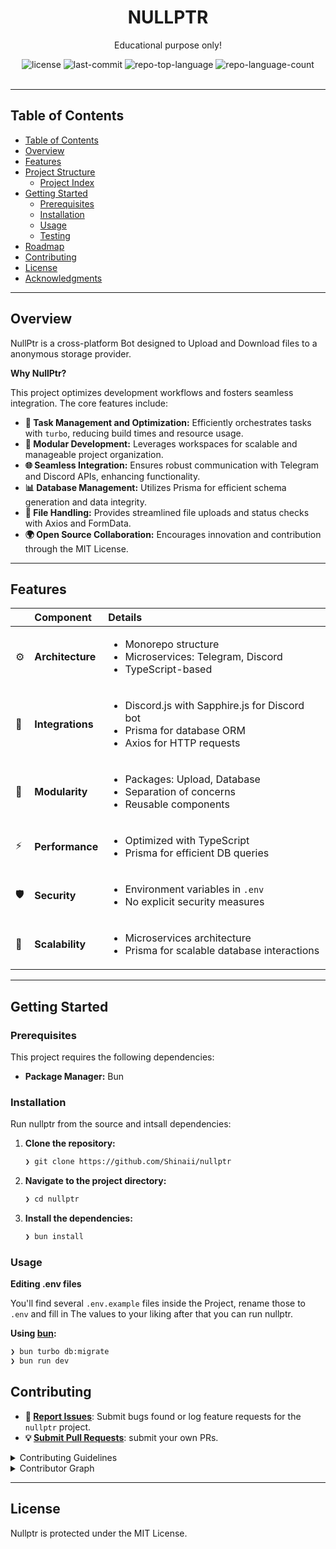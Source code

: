 <div id="top">

<!-- HEADER STYLE: CLASSIC -->
<div align="center">

# NULLPTR

Educational purpose only!


<!-- BADGES -->
<img src="https://img.shields.io/github/license/Shinaii/nullptr?style=default&logo=opensourceinitiative&logoColor=white&color=0080ff" alt="license">
<img src="https://img.shields.io/github/last-commit/Shinaii/nullptr?style=default&logo=git&logoColor=white&color=0080ff" alt="last-commit">
<img src="https://img.shields.io/github/languages/top/Shinaii/nullptr?style=default&color=0080ff" alt="repo-top-language">
<img src="https://img.shields.io/github/languages/count/Shinaii/nullptr?style=default&color=0080ff" alt="repo-language-count">

<!-- default option, no dependency badges. -->


<!-- default option, no dependency badges. -->

</div>
<br>

---

## Table of Contents

- [Table of Contents](#table-of-contents)
- [Overview](#overview)
- [Features](#features)
- [Project Structure](#project-structure)
    - [Project Index](#project-index)
- [Getting Started](#getting-started)
    - [Prerequisites](#prerequisites)
    - [Installation](#installation)
    - [Usage](#usage)
    - [Testing](#testing)
- [Roadmap](#roadmap)
- [Contributing](#contributing)
- [License](#license)
- [Acknowledgments](#acknowledgments)

---

## Overview

NullPtr is a cross-platform Bot designed to Upload and Download files to a anonymous storage provider.

**Why NullPtr?**

This project optimizes development workflows and fosters seamless integration. The core features include:

- **🚀 Task Management and Optimization:** Efficiently orchestrates tasks with `turbo`, reducing build times and resource usage.
- **🔗 Modular Development:** Leverages workspaces for scalable and manageable project organization.
- **🌐 Seamless Integration:** Ensures robust communication with Telegram and Discord APIs, enhancing functionality.
- **📊 Database Management:** Utilizes Prisma for efficient schema generation and data integrity.
- **📁 File Handling:** Provides streamlined file uploads and status checks with Axios and FormData.
- **🌍 Open Source Collaboration:** Encourages innovation and contribution through the MIT License.

---

## Features

|      | Component       | Details                              |
| :--- | :-------------- | :----------------------------------- |
| ⚙️  | **Architecture**  | <ul><li>Monorepo structure</li><li>Microservices: Telegram, Discord</li><li>TypeScript-based</li></ul> |
| 🔌 | **Integrations**  | <ul><li>Discord.js with Sapphire.js for Discord bot</li><li>Prisma for database ORM</li><li>Axios for HTTP requests</li></ul> |
| 🧩 | **Modularity**    | <ul><li>Packages: Upload, Database</li><li>Separation of concerns</li><li>Reusable components</li></ul> |
| ⚡️  | **Performance**   | <ul><li>Optimized with TypeScript</li><li>Prisma for efficient DB queries</li></ul> |
| 🛡️ | **Security**      | <ul><li>Environment variables in `.env`</li><li>No explicit security measures</li></ul> |
| 🚀 | **Scalability**   | <ul><li>Microservices architecture</li><li>Prisma for scalable database interactions</li></ul> |


---

## Getting Started

### Prerequisites

This project requires the following dependencies:

- **Package Manager:** Bun

### Installation

Run nullptr from the source and intsall dependencies:

1. **Clone the repository:**

    ```sh
    ❯ git clone https://github.com/Shinaii/nullptr
    ```

2. **Navigate to the project directory:**

    ```sh
    ❯ cd nullptr
    ```

3. **Install the dependencies:**

   ```sh
   ❯ bun install
   ```

### Usage

**Editing .env files**

You'll find several `.env.example` files inside the Project, rename those to `.env` and fill in The
values to your liking after that you can run nullptr.

**Using [bun](https://bun.sh/):**
```sh
❯ bun turbo db:migrate
❯ bun run dev
```

## Contributing

- **🐛 [Report Issues](https://github.com/Shinaii/nullptr/issues)**: Submit bugs found or log feature requests for the `nullptr` project.
- **💡 [Submit Pull Requests](https://github.com/Shinaii/NullPtr/pulls)**: submit your own PRs.

<details closed>
<summary>Contributing Guidelines</summary>

1. **Fork the Repository**: Start by forking the project repository to your github account.
2. **Clone Locally**: Clone the forked repository to your local machine using a git client.
   ```sh
   git clone https://github.com/Shinaii/nullptr
   ```
3. **Create a New Branch**: Always work on a new branch, giving it a descriptive name.
   ```sh
   git checkout -b new-feature-x
   ```
4. **Make Your Changes**: Develop and test your changes locally.
5. **Commit Your Changes**: Commit with a clear message describing your updates.
   ```sh
   git commit -m 'Implemented new feature x.'
   ```
6. **Push to github**: Push the changes to your forked repository.
   ```sh
   git push origin new-feature-x
   ```
7. **Submit a Pull Request**: Create a PR against the original project repository. Clearly describe the changes and their motivations.
8. **Review**: Once your PR is reviewed and approved, it will be merged into the main branch. Congratulations on your contribution!
</details>

<details closed>
<summary>Contributor Graph</summary>
<br>
<p align="left">
   <a href="https://github.com{/Shinaii/nullptr/}graphs/contributors">
      <img src="https://contrib.rocks/image?repo=Shinaii/nullptr">
   </a>
</p>
</details>

---

## License

Nullptr is protected under the MIT License.
